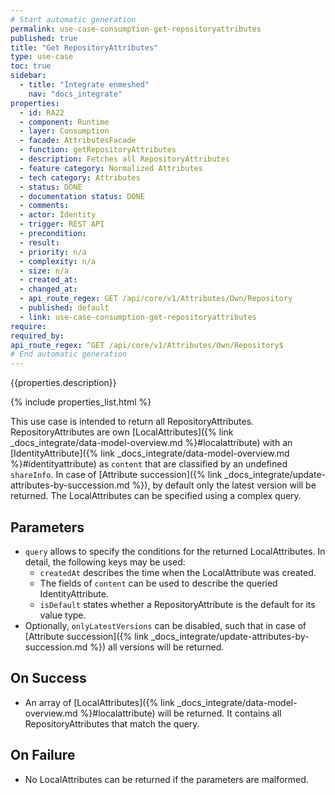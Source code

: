```yaml
---
# Start automatic generation
permalink: use-case-consumption-get-repositoryattributes
published: true
title: "Get RepositoryAttributes"
type: use-case
toc: true
sidebar:
  - title: "Integrate enmeshed"
    nav: "docs_integrate"
properties:
  - id: RA22
  - component: Runtime
  - layer: Consumption
  - facade: AttributesFacade
  - function: getRepositoryAttributes
  - description: Fetches all RepositoryAttributes
  - feature category: Normalized Attributes
  - tech category: Attributes
  - status: DONE
  - documentation status: DONE
  - comments:
  - actor: Identity
  - trigger: REST API
  - precondition:
  - result:
  - priority: n/a
  - complexity: n/a
  - size: n/a
  - created_at:
  - changed_at:
  - api_route_regex: GET /api/core/v1/Attributes/Own/Repository
  - published: default
  - link: use-case-consumption-get-repositoryattributes
require:
required_by:
api_route_regex: ^GET /api/core/v1/Attributes/Own/Repository$
# End automatic generation
---
```


{{properties.description}}

{% include properties_list.html %}

This use case is intended to return all RepositoryAttributes.
RepositoryAttributes are own [LocalAttributes]({% link _docs_integrate/data-model-overview.md %}#localattribute) with an [IdentityAttribute]({% link _docs_integrate/data-model-overview.md %}#identityattribute) as `content` that are classified by an undefined `shareInfo`.
In case of [Attribute succession]({% link _docs_integrate/update-attributes-by-succession.md %}), by default only the latest version will be returned.
The LocalAttributes can be specified using a complex query.

## Parameters

- `query` allows to specify the conditions for the returned LocalAttributes. In detail, the following keys may be used:
  - `createdAt` describes the time when the LocalAttribute was created.
  - The fields of `content` can be used to describe the queried IdentityAttribute.
  - `isDefault` states whether a RepositoryAttribute is the default for its value type.
- Optionally, `onlyLatestVersions` can be disabled, such that in case of [Attribute succession]({% link _docs_integrate/update-attributes-by-succession.md %}) all versions will be returned.

## On Success

- An array of [LocalAttributes]({% link _docs_integrate/data-model-overview.md %}#localattribute) will be returned. It contains all RepositoryAttributes that match the query.

## On Failure

- No LocalAttributes can be returned if the parameters are malformed.
